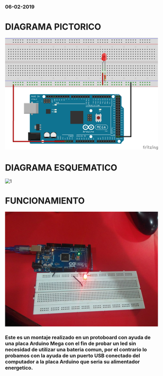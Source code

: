 ### 06-02-2019
# DIAGRAMA PICTORICO
![1](https://github.com/angiediaz1102/02Grupo/blob/master/protoboard.png) 

# DIAGRAMA ESQUEMATICO
![1](https://github.com/angiediaz1102/02Grupo/blob/master/Sketch_esquem%C3%A1tico.png)

# FUNCIONAMIENTO 
![1](https://github.com/angiediaz1102/02Grupo/blob/master/IMG-20190210-WA0034.jpg)
### Este es un montaje realizado en un protoboard con ayuda de una placa Arduino Mega con el fin de probar un led sin necesidad de utilizar una bateria comun, por el contrario lo probamos con la ayuda de un puerto USB conectado del computador a la placa Arduino que seria su alimentador energetico.
